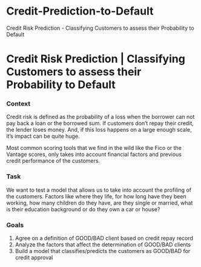 # Credit-Prediction-to-Default
Credit Risk Prediction - Classifying Customers to assess their Probability to Default

# Credit Risk Prediction | Classifying Customers to assess their Probability to Default

### Context
Credit risk is defined as the probability of a loss when the borrower can not pay back a loan or the borrowed sum. If customers don’t repay their credit, the lender loses money. And, if this loss happens on a large enough scale, it’s impact can be quite huge.

Most common scoring tools that we find in the wild like the Fico or the Vantage scores, only takes into account financial factors and previous credit performance of the customers.

### Task
We want to test a model that allows us to take into account the profiling of the customers. Factors like where they life, for how long have they been working, how many children do they have, are they single or married, what is their education background or do they own a car or house?

### Goals
1. Agree on a definition of GOOD/BAD client based on credit repay record
2. Analyze the factors that affect the determination of GOOD/BAD clients
3. Build a model that classifies/predicts the customers as GOOD/BAD for credit approval